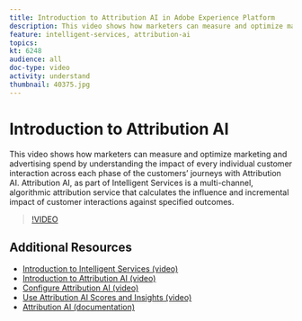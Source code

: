 ```yaml
---
title: Introduction to Attribution AI in Adobe Experience Platform
description: This video shows how marketers can measure and optimize marketing and advertising spend by understanding the impact of every individual customer interaction across each phase of the customers’ journeys with Attribution AI. Attribution AI, as part of Intelligent Services is a multi-channel, algorithmic attribution service that calculates the influence and incremental impact of customer interactions against specified outcomes.
feature: intelligent-services, attribution-ai
topics:
kt: 6248
audience: all
doc-type: video
activity: understand
thumbnail: 40375.jpg
---
```


# Introduction to Attribution AI

This video shows how marketers can measure and optimize marketing and advertising spend by understanding the impact of every individual customer interaction across each phase of the customers’ journeys with Attribution AI. Attribution AI, as part of Intelligent Services is a multi-channel, algorithmic attribution service that calculates the influence and incremental impact of customer interactions against specified outcomes. 


>[!VIDEO](https://video.tv.adobe.com/v/40375?learn=on)

## Additional Resources

* [Introduction to Intelligent Services (video)](introduction-to-intelligent-services.md)
* [Introduction to Attribution AI (video)](introduction-to-attribution-ai.md)
* [Configure Attribution AI (video)](configure-attribution-ai.md)
* [Use Attribution AI Scores and Insights (video)](use-attribution-ai-scores-and-insights.md)
* [Attribution AI (documentation)](https://docs.adobe.com/content/help/en/experience-platform/intelligent-services/attribution-ai/overview.html)